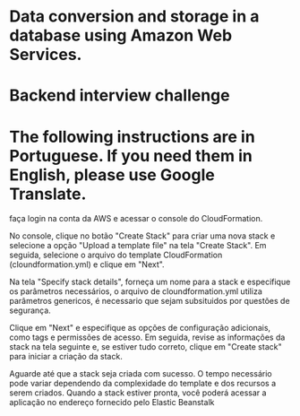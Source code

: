 # Data conversion and storage in a database using Amazon Web Services.
# Backend interview challenge
# The following instructions are in Portuguese. If you need them in English, please use Google Translate.

faça login na conta da AWS e acessar o console do CloudFormation.

No console, clique no botão "Create Stack" para criar uma nova stack e selecione a opção "Upload a template file" na tela "Create Stack". Em seguida, selecione o arquivo do template CloudFormation (cloundformation.yml) e clique em "Next".

Na tela "Specify stack details", forneça um nome para a stack e especifique os parâmetros necessários, o arquivo de cloundformation.yml utiliza parâmetros genericos, é necessario que sejam subsituidos por questões de segurança.

Clique em "Next" e especifique as opções de configuração adicionais, como tags e permissões de acesso. Em seguida, revise as informações da stack na tela seguinte e, se estiver tudo correto, clique em "Create stack" para iniciar a criação da stack.

Aguarde até que a stack seja criada com sucesso. O tempo necessário pode variar dependendo da complexidade do template e dos recursos a serem criados. Quando a stack estiver pronta, você poderá acessar a aplicação no endereço fornecido pelo Elastic Beanstalk 
